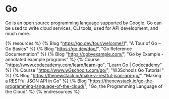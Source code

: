 <DedicatedRoadmap
href='/golang'
title='Go Roadmap'
description='Click to check the detailed Go Roadmap.'
/>


# Go

Go is an open source programming language supported by Google. Go can be used to write cloud services, CLI tools, used for API development, and much more.

{% resources %}
  {% Blog "https://go.dev/tour/welcome/1", "A Tour of Go – Go Basics" %}
  {% Blog "https://go.dev/doc/", "Go Reference Documentation" %}
  {% Blog "https://gobyexample.com/", "Go by Example - annotated example programs" %}
  {% Course "https://www.codecademy.com/learn/learn-go", "Learn Go | Codecademy" %}
  {% Course "https://www.w3schools.com/go/", "W3Schools Go Tutorial " %}
  {% Blog "https://thenewstack.io/make-a-restful-json-api-go/", "Making a RESTful JSON API in Go" %}
  {% Blog "https://thenewstack.io/go-the-programming-language-of-the-cloud/", "Go, the Programming Language of the Cloud" %}
{% endresources %}
